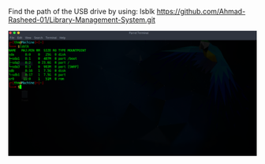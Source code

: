 Find the path of the USB drive by using:
      lsblk
      https://github.com/Ahmad-Rasheed-01/Library-Management-System.git

![Image-lsblk](1.lsblk.png)
